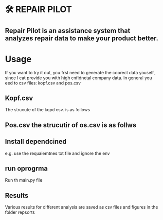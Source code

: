 # 🛠️ REPAIR PILOT
## Repair Pilot is an assistance system that analyzes repair data to make your product better.  

# Usage
If you want to try it out, you frst need to generate the coorect data youself, since I cat provide you with high cnfidnetal company data.
In general you eed to csv files: kopf.csv and pos.csv

## Kopf.csv
The strucute of the kopd csv. is as follows


## Pos.csv the strucutir of os.csv is as follws

## Install dependcined
e.g. use the requaiemtnes txt file and ignore the env 

## run oprogrma
Run th main.py file

## Results
Various results for different analysis are saved as csv files and figures in the folder repsorts
